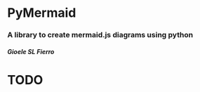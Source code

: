 # PyMermaid
### A library to create mermaid.js diagrams using python
##### Gioele SL Fierro


# TODO


